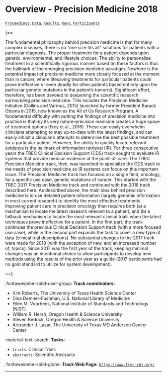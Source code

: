 # Overview - Precision Medicine 2018

[`Proceedings`](./proceedings.md), [`Data`](./data.md), [`Results`](./results.md), [`Runs`](./runs.md), [`Participants`](./participants.md)

{==

The fundamental philosophy behind precision medicine is that for many complex diseases, there is no “one size fits all” solutions for patients with a particular diagnosis. The proper treatment for a patient depends upon genetic, environmental, and lifestyle choices. The ability to personalize treatment in a scientifically rigorous manner based on these factors is thus the hallmark of the emerging precision medicine paradigm. Nowhere is the potential impact of precision medicine more closely focused at the moment than in cancer, where lifesaving treatments for particular patients could prove ineffective or even deadly for other patients based entirely upon the particular genetic mutations in the patient’s tumor(s). Significant effort, therefore, has been devoted to deepening the scientific research surrounding precision medicine. This includes the Precision Medicine Initiative (Collins and Varmus, 2015) launched by former President Barack Obama in 2015, now known as the All of Us Research Program. A fundamental difficulty with putting the findings of precision medicine into practice is that–by its very nature–precision medicine creates a huge space of treatment options (Frey et al., 2016). These can easily overwhelm clinicians attempting to stay up-to-date with the latest findings, and can easily inhibit a clinician’s attempts to determine the best possible treatment for a particular patient. However, the ability to quickly locate relevant evidence is the hallmark of information retrieval (IR). For three consecutive years the TREC Clinical Decision Support (CDS) track sought to evaluate IR systems that provide medical evidence at the point-of-care. The TREC Precision Medicine track, then, was launched to specialize the CDS track to the needs of precision medicine so IR systems can focus on this important issue. The Precision Medicine track has focused on a single field, oncology, for a specific use case, genetic mutations of cancer. This started with the TREC 2017 Precision Medicine track and continued with the 2018 track described here. As described above, the main idea behind precision medicine is to use detailed patient information (largely genomic information in most current research) to identify the most effective treatments. Improving patient care in precision oncology then requires both (a) a mechanism to locate the latest research relevant to a patient, and (b) a fallback mechanism to locate the most relevant clinical trials when the latest techniques prove ineffective for a patient. In the first part, the track continues the previous Clinical Decision Support track (with a more focused use case), while in the second part expands the task to cover a new type of data (clinical trial descriptions). No substantial changes to the 2017 track were made for 2018 (with the exception of new, and an increased number of, topics). Since 2017 was the first year of the track, keeping minimal changes was an intentional choice to allow participants to develop new methods using the results of the prior year as a guide (2017 participants had no gold standard to utilize for system development).

==}

:fontawesome-solid-user-group: **Track coordinators:**

- Kirk Roberts, The University of Texas Health Science Center 
- Dina Demner-Fushman, U.S. National Library of Medicine 
- Ellen M. Voorhees, National Institute of Standards and Technology (NIST) 
- William R. Hersh, Oregon Health & Science University 
- Steven Bedrick, Oregon Health & Science University 
- Alexander J. Lazar, The University of Texas MD Anderson Cancer Center 

:material-text-search: **Tasks:**

- `trials`: Clinical Trials 
- `abstracts`: Scientific Abstracts 

:fontawesome-solid-globe: **Track Web Page:** [`https://www.trec-cds.org/`](https://www.trec-cds.org/) 

---

